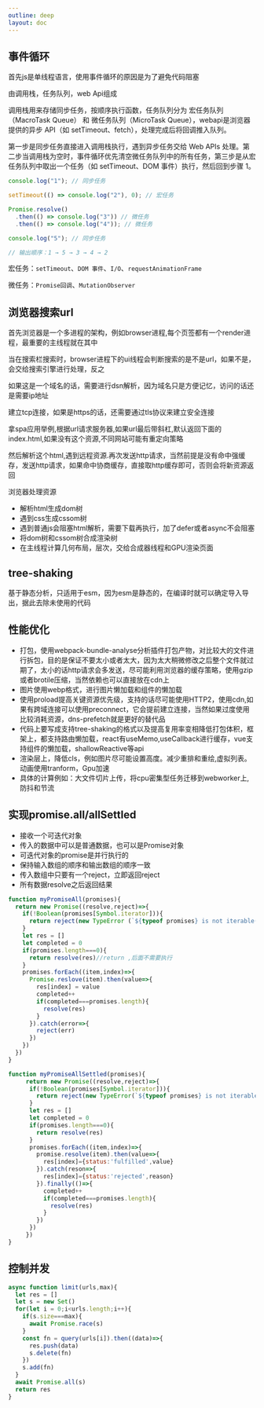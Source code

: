 ```yaml
---
outline: deep
layout: doc
---
```

## 事件循环
首先js是单线程语言，使用事件循环的原因是为了避免代码阻塞

由调用栈，任务队列，web Api组成

调用栈用来存储同步任务，按顺序执行函数，任务队列分为 宏任务队列（MacroTask Queue） 和 微任务队列（MicroTask Queue），webapi是浏览器提供的异步 API（如 setTimeout、fetch），处理完成后将回调推入队列。

第一步是同步任务直接进入调用栈执行，遇到异步任务交给 Web APIs 处理。第二步当调用栈为空时，事件循环优先清空微任务队列中的所有任务，第三步是从宏任务队列中取出一个任务（如 setTimeout、DOM 事件）执行，然后回到步骤 1。
```js
console.log("1"); // 同步任务

setTimeout(() => console.log("2"), 0); // 宏任务

Promise.resolve()
  .then(() => console.log("3")) // 微任务
  .then(() => console.log("4")); // 微任务

console.log("5"); // 同步任务

// 输出顺序：1 → 5 → 3 → 4 → 2
```
宏任务：`setTimeout`、`DOM 事件`、`I/O`、`requestAnimationFrame`

微任务：`Promise回调`、`MutationObserver`

## 浏览器搜索url
首先浏览器是一个多进程的架构，例如browser进程,每个页签都有一个render进程，最重要的主线程就在其中

当在搜索栏搜索时，browser进程下的ui线程会判断搜索的是不是url，如果不是，会交给搜索引擎进行处理，反之

如果这是一个域名的话，需要进行dsn解析，因为域名只是方便记忆，访问的话还是需要ip地址

建立tcp连接，如果是https的话，还需要通过tls协议来建立安全连接

拿spa应用举例,根据url请求服务器,如果url最后带斜杠,默认返回下面的index.html,如果没有这个资源,不同网站可能有重定向策略

然后解析这个html,遇到远程资源.再次发送http请求，当然前提是没有命中强缓存，发送http请求，如果命中协商缓存，直接取http缓存即可，否则会将新资源返回


浏览器处理资源
* 解析html生成dom树
* 遇到css生成cssom树
* 遇到普通js会阻塞html解析，需要下载再执行，加了defer或者async不会阻塞
* 将dom树和cssom树合成渲染树
* 在主线程计算几何布局，层次，交给合成器线程和GPU渲染页面
## tree-shaking
基于静态分析，只适用于esm，因为esm是静态的，在编译时就可以确定导入导出，据此去除未使用的代码
## 性能优化
* 打包，使用webpack-bundle-analyse分析插件打包产物，对比较大的文件进行拆包，目的是保证不要太小或者太大，因为太大稍微修改之后整个文件就过期了，太小的话http请求会多发送，尽可能利用浏览器的缓存策略，使用gzip或者brotile压缩，当然依赖也可以直接放在cdn上
* 图片使用webp格式，进行图片懒加载和组件的懒加载
* 使用proload提高关键资源优先级，支持的话尽可能使用HTTP2，使用cdn,如果有跨域连接可以使用preconnect，它会提前建立连接，当然如果过度使用比较消耗资源，dns-prefetch就是更好的替代品
* 代码上要写成支持tree-shaking的格式以及提高复用率变相降低打包体积，框架上，都支持路由懒加载，react有useMemo,useCallback进行缓存，vue支持组件的懒加载，shallowReactive等api
* 渲染层上，降低cls，例如图片尽可能设置高度。减少重排和重绘,虚拟列表。动画使用tranform，Gpu加速
* 具体的计算例如：大文件切片上传，将cpu密集型任务迁移到webworker上,防抖和节流

## 实现promise.all/allSettled
* 接收一个可迭代对象
* 传入的数据中可以是普通数据，也可以是Promise对象
* 可迭代对象的promise是并行执行的
* 保持输入数组的顺序和输出数组的顺序一致
* 传入数组中只要有一个reject，立即返回reject
* 所有数据resolve之后返回结果

```js
function myPromiseAll(promises){
  return new Promise((resolve,reject)=>{
    if(!Boolean(promises[Symbol.iterator])){
      return reject(new TypeError (`${typeof promises} is not iterable(cannot read property Symbol(Symbol.iterator)`))
    }
    let res = []
    let completed = 0
    if(promises.length===0){
      return resolve(res)//return ,后面不需要执行
    }
    promises.forEach((item,index)=>{
      Promise.reslove(item).then(value=>{
        res[index] = value
        completed++
        if(completed===promises.length){
          resolve(res)
        }
      }).catch(error=>{
        reject(err)
      })
    })
  })
}
```


```js
function myPromiseAllSettled(promises){
     return new Promise((resolve,reject)=>{
      if(!Boolean(promises[Symbol.iterator])){
        return reject(new TypeError(`${typeof promises} is not iterable(cannot read property Symbol(Symbol.iterator)`))
      }
      let res = []
      let completed = 0
      if(promises.length===0){
        return resolve(res)
      }
      promises.forEach((item,index)=>{
        promise.resolve(item).then(value=>{
          res[index]={status:'fulfilled',value}
        }).catch(reson=>{
          res[index]={status:'rejected',reason}
        }).finally(()=>{
          completed++
          if(completed===promises.length){
            resolve(res)
          }
        })
      })
     })
}
```

## 控制并发
```js
async function limit(urls,max){
  let res = []
  let s = new Set()
  for(let i = 0;i<urls.length;i++){
    if(s.size===max){
      await Promise.race(s)
    }
    const fn = query(urls[i]).then((data)=>{
      res.push(data)
      s.delete(fn)
    })
    s.add(fn)
  }
  await Promise.all(s)
  return res
}
```